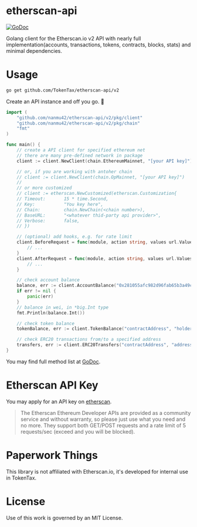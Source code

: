 # etherscan-api

[![GoDoc](https://godoc.org/github.com/TokenTax/etherscan-api/v2?status.svg)](https://godoc.org/github.com/TokenTax/etherscan-api)

Golang client for the Etherscan.io v2 API with nearly full implementation(accounts, transactions, tokens, contracts, blocks, stats) and minimal dependencies.

# Usage

```bash
go get github.com/TokenTax/etherscan-api/v2
```

Create an API instance and off you go. :rocket:

```go
import (
	"github.com/nanmu42/etherscan-api/v2/pkg/client"
	"github.com/nanmu42/etherscan-api/v2/pkg/chain"
	"fmt"
)

func main() {
	// create a API client for specified ethereum net
	// there are many pre-defined network in package
	client := client.NewClient(chain.EthereumMainnet, "[your API key]")

	// or, if you are working with antoher chain
	// client := client.NewClient(chain.OpMainnet, "[your API key]")
	//
	// or more customized
	// client := etherscan.NewCustomized(etherscan.Customization{
	// Timeout:       15 * time.Second,
	// Key:           "You key here",
	// Chain:         chain.NewChain(<chain number>),
	// BaseURL:       "<whatever thid-party api provider>",
	// Verbose:       false,
	// })

	// (optional) add hooks, e.g. for rate limit
	client.BeforeRequest = func(module, action string, values url.Values) error {
		// ...
	}
	client.AfterRequest = func(module, action string, values url.Values, outcome interface{}, requestErr error) error {
		// ...
	}

	// check account balance
	balance, err := client.AccountBalance("0x281055afc982d96fab65b3a49cac8b878184cb16")
	if err != nil {
		panic(err)
	}
	// balance in wei, in *big.Int type
	fmt.Println(balance.Int())

	// check token balance
	tokenBalance, err := client.TokenBalance("contractAddress", "holderAddress")

	// check ERC20 transactions from/to a specified address
	transfers, err := client.ERC20Transfers("contractAddress", "address", startBlock, endBlock, page, offset)
}
```

You may find full method list at [GoDoc](https://godoc.org/github.com/TokenTax/etherscan-api/v2).

# Etherscan API Key

You may apply for an API key on [etherscan](https://etherscan.io/apis).

> The Etherscan Ethereum Developer APIs are provided as a community service and without warranty, so please just use what you need and no more. They support both GET/POST requests and a rate limit of 5 requests/sec (exceed and you will be blocked).

# Paperwork Things

This library is not affiliated with Etherscan.io, it's developed for internal use in TokenTax.

# License

Use of this work is governed by an MIT License.

